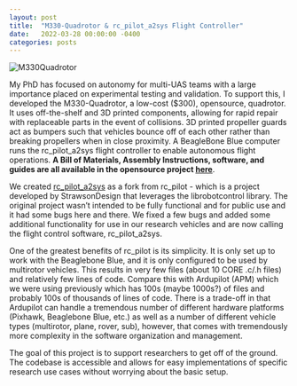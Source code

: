 ```yaml
---
layout: post
title:  "M330-Quadrotor & rc_pilot_a2sys Flight Controller"
date:   2022-03-28 00:00:00 -0400
categories: posts
---
```


![M330Quadrotor](/images/m330_quadrotor.png)

My PhD has focused on autonomy for multi-UAS teams with a large importance placed on experimental testing and validation. To support this, I developed the M330-Quadrotor, a low-cost ($300), opensource, quadrotor. It uses off-the-shelf and 3D printed components, allowing for rapid repair with replaceable parts in the event of collisions. 3D printed propeller guards act as bumpers such that vehicles bounce off of each other rather than breaking propellers when in close proximity. A BeagleBone Blue computer runs the rc_pilot_a2sys flight controller to enable autonomous flight operations. <b>A Bill of Materials, Assembly Instructions, software, and guides are all available in the opensource project [here](https://drive.google.com/drive/u/0/folders/1c1IxiEmO9NtAwvNjbBFhNUQv-BWFgEg5)</b>.

We created [rc_pilot_a2sys](https://gitlab.eecs.umich.edu/m330-quadrotor/rc_pilot_a2sys) as a fork from rc_pilot - which is a project developed by StrawsonDesign that leverages the librobotcontrol library. The original project wasn’t intended to be fully functional and for public use and it had some bugs here and there. We fixed a few bugs and added some additional functionality for use in our research vehicles and are now calling the flight control software, rc_pilot_a2sys. 

One of the greatest benefits of rc_pilot is its simplicity. It is only set up to work with the Beaglebone Blue, and it is only configured to be used by multirotor vehicles. This results in very few files (about 10 CORE .c/.h files) and relatively few lines of code. Compare this with Ardupilot (APM) which we were using previously which has 100s (maybe 1000s?) of files and probably 100s of thousands of lines of code. There is a trade-off in that Ardupilot can handle a tremendous number of different hardware platforms (Pixhawk, Beaglebone Blue, etc.) as well as a number of different vehicle types (multirotor, plane, rover, sub), however, that comes with tremendously more complexity in the software organization and management.

The goal of this project is to support researchers to get off of the ground. The codebase is accessible and allows for easy implementations of specific research use cases without worrying about the basic setup. 











